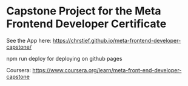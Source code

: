 # Capstone Project for the Meta Frontend Developer Certificate

See the App here: https://chrstief.github.io/meta-frontend-developer-capstone/


npm run deploy for deploying on github pages

Coursera: https://www.coursera.org/learn/meta-front-end-developer-capstone